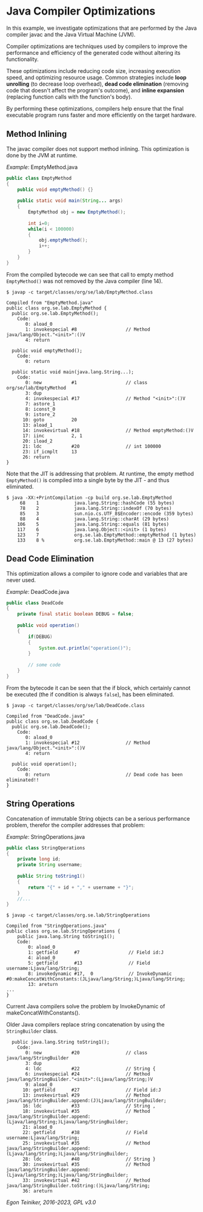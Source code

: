 # Java Compiler Optimizations

In this example, we investigate optimizations that are performed by 
the Java compiler javac and the Java Virtual Machine (JVM).

Compiler optimizations are techniques used by compilers to improve 
the performance and efficiency of the generated code without altering 
its functionality. 

These optimizations include reducing code size, increasing execution 
speed, and optimizing resource usage. Common strategies include **loop 
unrolling** (to decrease loop overhead), **dead code elimination** (removing 
code that doesn't affect the program's outcome), and **inline expansion** 
(replacing function calls with the function's body). 

By performing these optimizations, compilers help ensure that the final 
executable program runs faster and more efficiently on the target hardware.


## Method Inlining
The javac compiler does not support method inlining. This optimization
is done by the JVM at runtime. 

_Example_: EmptyMethod.java
```Java
public class EmptyMethod
{
	public void emptyMethod() {}
	
	public static void main(String... args)
	{
		EmptyMethod obj = new EmptyMethod();
		
		int i=0;
		while(i < 100000)
		{
			obj.emptyMethod();
			i++;
		}	
	}
}
```

From the compiled bytecode we can see that call to empty method `EmptyMethod()` 
was not removed by the Java compiler (line 14).

```
$ javap -c target/classes/org/se/lab/EmptyMethod.class 

Compiled from "EmptyMethod.java"
public class org.se.lab.EmptyMethod {
  public org.se.lab.EmptyMethod();
    Code:
       0: aload_0       
       1: invokespecial #8                  // Method java/lang/Object."<init>":()V
       4: return        

  public void emptyMethod();
    Code:
       0: return        

  public static void main(java.lang.String...);
    Code:
       0: new           #1                  // class org/se/lab/EmptyMethod
       3: dup           
       4: invokespecial #17                 // Method "<init>":()V
       7: astore_1      
       8: iconst_0      
       9: istore_2      
      10: goto          20
      13: aload_1       
      14: invokevirtual #18                 // Method emptyMethod:()V
      17: iinc          2, 1
      20: iload_2       
      21: ldc           #20                 // int 100000
      23: if_icmplt     13
      26: return        
}
```

Note that the JIT is addressing that problem.
At runtime, the empty method `EmptyMethod()` is compiled into 
a single byte by the JIT - and thus eliminated.

```
$ java -XX:+PrintCompilation -cp build org.se.lab.EmptyMethod
     68    1             java.lang.String::hashCode (55 bytes)
     78    2             java.lang.String::indexOf (70 bytes)
     85    3             sun.nio.cs.UTF_8$Encoder::encode (359 bytes)
     88    4             java.lang.String::charAt (29 bytes)
    106    5             java.lang.String::equals (81 bytes)
    117    6             java.lang.Object::<init> (1 bytes)
    123    7             org.se.lab.EmptyMethod::emptyMethod (1 bytes)
    133    8 %           org.se.lab.EmptyMethod::main @ 13 (27 bytes)
```

## Dead Code Elimination
This optimization allows a compiler to ignore code and 
variables that are never used.

_Example_: DeadCode.java
```Java
public class DeadCode
{
	private final static boolean DEBUG = false; 
		
	public void operation()
	{
		if(DEBUG)
		{
			System.out.println("operation()");
		}
		
		// some code
	}	
}
```

From the bytecode it can be seen that the if block, which certainly cannot 
be executed (the if condition is always `false`), has been eliminated.

```
$ javap -c target/classes/org/se/lab/DeadCode.class 

Compiled from "DeadCode.java"
public class org.se.lab.DeadCode {
  public org.se.lab.DeadCode();
    Code:
       0: aload_0       
       1: invokespecial #12                 // Method java/lang/Object."<init>":()V
       4: return        

  public void operation();
    Code:
       0: return 							// Dead code has been eliminated!!       
}
```


## String Operations
Concatenation of immutable String objects can be a serious performance
problem, therefor the compiler addresses that problem:

_Example_: StringOperations.java
```Java
public class StringOperations
{
	private long id;
	private String username;
		
	public String toString1()
	{
		return "{" + id + "," + username + "}";
	}
    //...
}
```

```
$ javap -c target/classes/org.se.lab/StringOperations

Compiled from "StringOperations.java"
public class org.se.lab.StringOperations {
    public java.lang.String toString1();
    Code:
        0: aload_0
        1: getfield      #7                  // Field id:J
        4: aload_0
        5: getfield      #13                 // Field username:Ljava/lang/String;
        8: invokedynamic #17,  0             // InvokeDynamic #0:makeConcatWithConstants:(JLjava/lang/String;)Ljava/lang/String;
        13: areturn
...
}
```
Current Java compilers solve the problem by InvokeDynamic of makeConcatWithConstants().

Older Java compilers replace string concatenation by using the `StringBuilder` class.
```
  public java.lang.String toString1();
    Code:
       0: new           #20                 // class java/lang/StringBuilder
       3: dup
       4: ldc           #22                 // String {
       6: invokespecial #24                 // Method java/lang/StringBuilder."<init>":(Ljava/lang/String;)V
       9: aload_0
      10: getfield      #27                 // Field id:J
      13: invokevirtual #29                 // Method java/lang/StringBuilder.append:(J)Ljava/lang/StringBuilder;
      16: ldc           #33                 // String ,
      18: invokevirtual #35                 // Method java/lang/StringBuilder.append:(Ljava/lang/String;)Ljava/lang/StringBuilder;
      21: aload_0
      22: getfield      #38                 // Field username:Ljava/lang/String;
      25: invokevirtual #35                 // Method java/lang/StringBuilder.append:(Ljava/lang/String;)Ljava/lang/StringBuilder;
      28: ldc           #40                 // String }
      30: invokevirtual #35                 // Method java/lang/StringBuilder.append:(Ljava/lang/String;)Ljava/lang/StringBuilder;
      33: invokevirtual #42                 // Method java/lang/StringBuilder.toString:()Ljava/lang/String;
      36: areturn
```	

*Egon Teiniker, 2016-2023, GPL v3.0*
